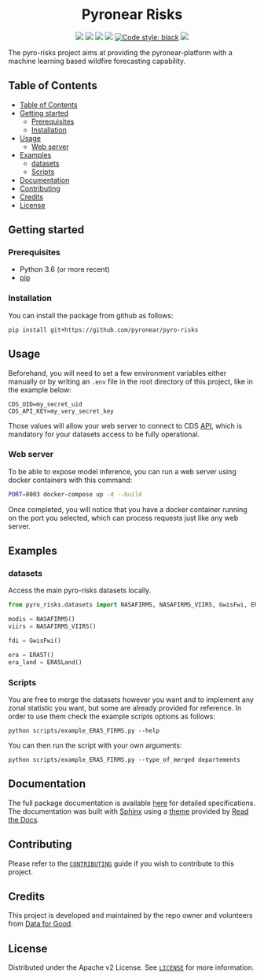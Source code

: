 <h1 align="center">Pyronear Risks</h1>
<p align="center">
    <a href="LICENSE" alt="License">
        <img src="https://img.shields.io/badge/License-Apache_2.0-blue.svg" /></a>
    <a href="https://github.com/pyronear/pyro-risks/actions?query=workflow%3Apython-package">
        <img src="https://github.com/pyronear/pyro-risks/workflows/python-package/badge.svg" /></a>
   <a href="https://www.codacy.com/gh/pyronear/pyro-risks/dashboard?utm_source=github.com&utm_medium=referral&utm_content=pyronear/pyro-risks&utm_campaign=Badge_Grade">
        <img src="https://camo.githubusercontent.com/6361a174bbd36acd5ee8c24b0ef27ba6a84803c2ac9354d57d60d1264d78a31a/68747470733a2f2f6170702e636f646163792e636f6d2f70726f6a6563742f62616467652f47726164652f6532623936393836356539663439633561623934343435643765346132613637" /></a>
    <a href="https://codecov.io/gh/pyronear/pyro-risks">
  		<img src="https://codecov.io/gh/pyronear/pyro-risks/branch/master/graph/badge.svg" /></a>
    <a href="https://github.com/psf/black">
        <img alt="Code style: black" src="https://img.shields.io/badge/code%20style-black-000000.svg"></a>
    <a href="https://pyronear.github.io/pyro-risks">
  		<img src="https://img.shields.io/badge/docs-available-blue.svg" /></a>
</p>

The pyro-risks project aims at providing the pyronear-platform with a machine learning based wildfire forecasting capability. 

## Table of Contents

- [Table of Contents](#table-of-contents)
- [Getting started](#getting-started)
  - [Prerequisites](#prerequisites)
  - [Installation](#installation)
- [Usage](#usage)
  - [Web server](#web-server)
- [Examples](#examples)
  - [datasets](#datasets)
  - [Scripts](#scripts)
- [Documentation](#documentation)
- [Contributing](#contributing)
- [Credits](#credits)
- [License](#license)

## Getting started

### Prerequisites

-   Python 3.6 (or more recent)
-   [pip](https://pip.pypa.io/en/stable/)
### Installation

You can install the package from github as follows:

```shell
pip install git+https://github.com/pyronear/pyro-risks
```

## Usage

Beforehand, you will need to set a few environment variables either manually or by writing an `.env` file in the root directory of this project, like in the example below:

```
CDS_UID=my_secret_uid
CDS_API_KEY=my_very_secret_key
```
Those values will allow your web server to connect to CDS [API](https://github.com/ecmwf/cdsapi), which is mandatory for your datasets access to be fully operational.

### Web server

To be able to expose model inference, you can run a web server using docker containers with this command:

```bash
PORT=8003 docker-compose up -d --build
```

Once completed, you will notice that you have a docker container running on the port you selected, which can process requests just like any web server.

## Examples
### datasets

Access the main pyro-risks datasets locally. 

```python
from pyro_risks.datasets import NASAFIRMS, NASAFIRMS_VIIRS, GwisFwi, ERA5T, ERALand

modis = NASAFIRMS()
viirs = NASAFIRMS_VIIRS()

fdi = GwisFwi()

era = ERA5T()
era_land = ERA5Land()
```
### Scripts

You are free to merge the datasets however you want and to implement any zonal statistic you want, but some are already provided for reference. In order to use them check the example scripts options as follows:

```shell
python scripts/example_ERA5_FIRMS.py --help
```

You can then run the script with your own arguments:

```shell
python scripts/example_ERA5_FIRMS.py --type_of_merged departements
```

## Documentation

The full package documentation is available [here](https://pyronear.org/pyro-risks/) for detailed specifications. The documentation was built with [Sphinx](https://www.sphinx-doc.org) using a [theme](https://github.com/readthedocs/sphinx_rtd_theme) provided by [Read the Docs](https://readthedocs.org).

## Contributing

Please refer to the [`CONTRIBUTING`](./CONTRIBUTING.md) guide if you wish to contribute to this project.

## Credits

This project is developed and maintained by the repo owner and volunteers from [Data for Good](https://dataforgood.fr/).

## License

Distributed under the Apache v2 License. See [`LICENSE`](./LICENSE) for more information.
